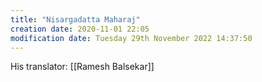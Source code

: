```yaml
---
title: "Nisargadatta Maharaj"
creation date: 2020-11-01 22:05 
modification date: Tuesday 29th November 2022 14:37:50
---
```

His translator: [[Ramesh Balsekar]]